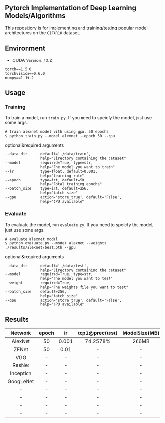 ## Pytorch Implementation of Deep Learning Models/Algorithms

This repositiory is for implementing and training/testing popular model architectures on the `CIFAR10` dataset.



## Environment

- CUDA Version: 10.2 

```
torch==1.5.0
torchvision==0.6.0
numpy==1.19.2
```

## Usage

### Training

To train a model, run `train.py`.
If you need to speicfy the model, just use some args.

```
# train alexnet model with using gpu. 50 epochs
$ python train.py --model alexnet --epoch 50 --gpu
```

optional&required arguments

```
--data_dir      default='./data/train',
                help="Directory containing the dataset"
--model         required=True, type=str,
                help="The model you want to train"
--lr            type=float, default=0.001,
                help="Learning rate"
--epoch         type=int, default=50,
                help="Total training epochs"
--batch_size    type=int, default=256,
                help="batch size"
--gpu           action='store_true', default='False',
                help="GPU available"
```


### Evaluate

To evaluate the model, run `evaluate.py`.
If you need to speicfy the model, just use some args.

```
# evaluate alexnet model
$ python evaluate.py --model alexnet --weights ./results/alexnet/best.pth --gpu
```

optional&required arguments

```
--data_dir      default='./data/test',
                help="Directory containing the dataset"
--model         required=True, type=str,
                help="The model you want to test"
--weight        required=True,
                help="The weights file you want to test"
--batch_size    default=256,
                help="batch size"
--gpu           action='store_true', default='False',
                help="GPU available"
```


## Results

|Network|epoch|lr|top1@prec(test)|ModelSize(MB)|
|:---:|:---:|:---:|:---:|:---:|
|AlexNet|50|0.001|74.2578%|266MB|
|ZFNet|50|0.01|-|-|-|-|
|VGG|-|-|-|-|-|-|
|ResNet|-|-|-|-|-|-|
|Inception|-|-|-|-|-|-|
|GoogLeNet|-|-|-|-|-|
|-|-|-|-|-|-|
|-|-|-|-|-|-|
|-|-|-|-|-|-|
|-|-|-|-|-|-|



